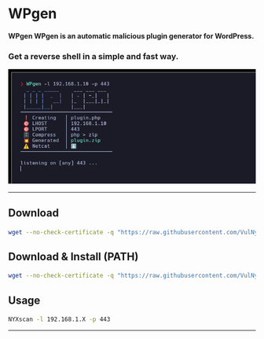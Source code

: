 # **WPgen**

#### **WPgen** WPgen is an automatic malicious plugin generator for **WordPress**.  
### Get a reverse shell in a simple and fast way.

![](screenshot.png)

---

## Download

```sh
wget --no-check-certificate -q "https://raw.githubusercontent.com/VulNyx/Arsenal/refs/heads/main/WPgen/WPgen" && chmod +x WPgen
```

## Download & Install (PATH)

```sh
wget --no-check-certificate -q "https://raw.githubusercontent.com/VulNyx/Arsenal/refs/heads/main/NYXscan/NYXscan" -O /usr/bin/NYXscan && chmod +x /usr/bin/NYXscan
```

## Usage

```sh
NYXscan -l 192.168.1.X -p 443
```

---
